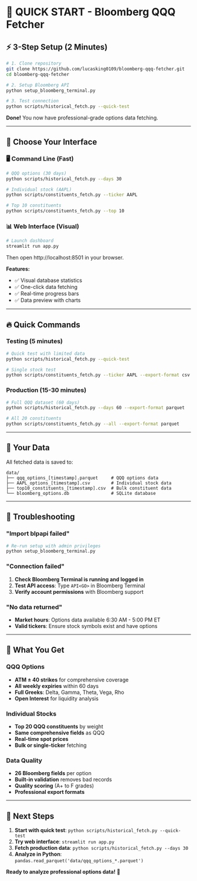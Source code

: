 # 🚀 QUICK START - Bloomberg QQQ Fetcher

## ⚡ 3-Step Setup (2 Minutes)

```bash
# 1. Clone repository
git clone https://github.com/lucasking0109/bloomberg-qqq-fetcher.git
cd bloomberg-qqq-fetcher

# 2. Setup Bloomberg API
python setup_bloomberg_terminal.py

# 3. Test connection
python scripts/historical_fetch.py --quick-test
```

**Done!** You now have professional-grade options data fetching.

---

## 🎯 Choose Your Interface

### 🖥️ Command Line (Fast)
```bash
# QQQ options (30 days)
python scripts/historical_fetch.py --days 30

# Individual stock (AAPL)
python scripts/constituents_fetch.py --ticker AAPL

# Top 10 constituents
python scripts/constituents_fetch.py --top 10
```

### 📊 Web Interface (Visual)
```bash
# Launch dashboard
streamlit run app.py
```
Then open http://localhost:8501 in your browser.

**Features:**
- ✅ Visual database statistics
- ✅ One-click data fetching
- ✅ Real-time progress bars
- ✅ Data preview with charts

---

## 🔥 Quick Commands

### Testing (5 minutes)
```bash
# Quick test with limited data
python scripts/historical_fetch.py --quick-test

# Single stock test
python scripts/constituents_fetch.py --ticker AAPL --export-format csv
```

### Production (15-30 minutes)
```bash
# Full QQQ dataset (60 days)
python scripts/historical_fetch.py --days 60 --export-format parquet

# All 20 constituents
python scripts/constituents_fetch.py --all --export-format parquet
```

---

## 📁 Your Data

All fetched data is saved to:
```
data/
├── qqq_options_[timestamp].parquet     # QQQ options data
├── AAPL_options_[timestamp].csv        # Individual stock data
├── top10_constituents_[timestamp].csv  # Bulk constituent data
└── bloomberg_options.db                # SQLite database
```

---

## 🚨 Troubleshooting

### "Import blpapi failed"
```bash
# Re-run setup with admin privileges
python setup_bloomberg_terminal.py
```

### "Connection failed"
1. **Check Bloomberg Terminal is running and logged in**
2. **Test API access**: Type `API<GO>` in Bloomberg Terminal
3. **Verify account permissions** with Bloomberg support

### "No data returned"
- **Market hours**: Options data available 6:30 AM - 5:00 PM ET
- **Valid tickers**: Ensure stock symbols exist and have options

---

## 🎯 What You Get

### QQQ Options
- **ATM ± 40 strikes** for comprehensive coverage
- **All weekly expiries** within 60 days
- **Full Greeks**: Delta, Gamma, Theta, Vega, Rho
- **Open Interest** for liquidity analysis

### Individual Stocks
- **Top 20 QQQ constituents** by weight
- **Same comprehensive fields** as QQQ
- **Real-time spot prices**
- **Bulk or single-ticker** fetching

### Data Quality
- **26 Bloomberg fields** per option
- **Built-in validation** removes bad records
- **Quality scoring** (A+ to F grades)
- **Professional export formats**

---

## 🎉 Next Steps

1. **Start with quick test**: `python scripts/historical_fetch.py --quick-test`
2. **Try web interface**: `streamlit run app.py`
3. **Fetch production data**: `python scripts/historical_fetch.py --days 30`
4. **Analyze in Python**: `pandas.read_parquet('data/qqq_options_*.parquet')`

**Ready to analyze professional options data!** 🚀